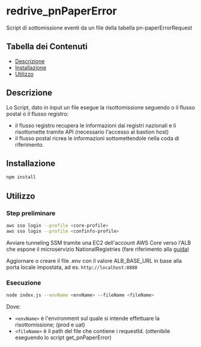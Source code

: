 # redrive_pnPaperError

Script di sottomissione eventi da un file della tabella pn-paperErrorRequest
## Tabella dei Contenuti

- [Descrizione](#descrizione)
- [Installazione](#installazione)
- [Utilizzo](#utilizzo)

## Descrizione

Lo Script, dato in input un file esegue la risottomissione seguendo o il flusso postal o il flusso registro:
- il flusso registro recupera le informazioni dai registri nazionali e li risottomette tramite API (necessario l'accesso al bastion host)
- il flusso postal ricrea le informazioni sottomettendole nella coda di riferimento.

## Installazione

```bash
npm install
```

## Utilizzo
### Step preliminare

```bash
aws sso login --profile <core-profile>
aws sso login --profile <confinfo-profile>
```


Avviare tunneling SSM tramite una EC2 dell'account AWS Core verso l'ALB che espone il microservizio NationalRegistries (fare riferimento alla [guida](https://pagopa.atlassian.net/wiki/spaces/PN/pages/706183466/Bastion+Host+SSM))

Aggiornare o creare il file .env con il valore ALB_BASE_URL in base alla porta locale impostata, ad es. 
`http://localhost:8888`

### Esecuzione
```bash
node index.js --envName <envName> --fileName <fileName>
```
Dove:
- `<envName>` è l'environment sul quale si intende effettuare la risottomissione; (prod e uat)
- `<fileName>` è il path del file che contiene i requestId. (ottenibile eseguendo lo script get_pnPaperError)